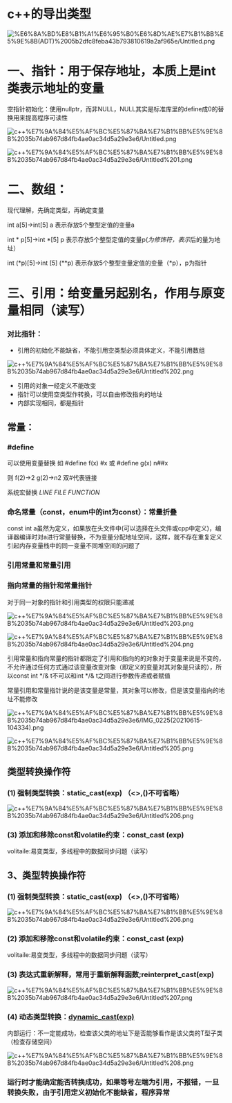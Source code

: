 # c++的导出类型

![%E6%8A%BD%E8%B1%A1%E6%95%B0%E6%8D%AE%E7%B1%BB%E5%9E%8B(ADT)%2005b2dfc8feba43b793810619a2af965e/Untitled.png](%E6%8A%BD%E8%B1%A1%E6%95%B0%E6%8D%AE%E7%B1%BB%E5%9E%8B(ADT)%2005b2dfc8feba43b793810619a2af965e/Untitled.png)

# 一、指针：用于保存地址，本质上是int类表示地址的变量

空指针初始化：使用nullptr，而非NULL，NULL其实是标准库里的define成0的替换用来提高程序可读性

![c++%E7%9A%84%E5%AF%BC%E5%87%BA%E7%B1%BB%E5%9E%8B%2035b74ab967d84fb4ae0ac34d5a29e3e6/Untitled.png](c++%E7%9A%84%E5%AF%BC%E5%87%BA%E7%B1%BB%E5%9E%8B%2035b74ab967d84fb4ae0ac34d5a29e3e6/Untitled.png)

![c++%E7%9A%84%E5%AF%BC%E5%87%BA%E7%B1%BB%E5%9E%8B%2035b74ab967d84fb4ae0ac34d5a29e3e6/Untitled%201.png](c++%E7%9A%84%E5%AF%BC%E5%87%BA%E7%B1%BB%E5%9E%8B%2035b74ab967d84fb4ae0ac34d5a29e3e6/Untitled%201.png)

# 二、数组：

现代理解，先确定类型，再确定变量

int a[5]→int[5] a 表示存放5个整型定值的变量a

int * p[5]→int *[5] p 表示存放5个整型定值的变量p(*为修饰符，表示*后的量为地址）

int (*p)[5]→int [5] (**p) 表示存放5个整型变量定值的变量（*p），p为指针

# 三、引用：给变量另起别名，作用与原变量相同（读写）

### 对比指针：

- 引用的初始化不能缺省，不能引用空类型必须具体定义，不能引用数组

![c++%E7%9A%84%E5%AF%BC%E5%87%BA%E7%B1%BB%E5%9E%8B%2035b74ab967d84fb4ae0ac34d5a29e3e6/Untitled%202.png](c++%E7%9A%84%E5%AF%BC%E5%87%BA%E7%B1%BB%E5%9E%8B%2035b74ab967d84fb4ae0ac34d5a29e3e6/Untitled%202.png)

- 引用的对象一经定义不能改变
- 指针可以使用空类型作转换，可以自由修改指向的地址
- 内部实现相同，都是指针

## 常量：

### #define

可以使用变量替换 如 #define f(x) #x 或 #define g(x) n##x

则 f(2)→2 g(2)→n2 双#代表链接

系统宏替换 _LINE_  _FILE_ _FUNCTION_

### 命名常量（const，enum中的int为const）：常量折叠

const int a虽然为定义，如果放在头文件中(可以选择在头文件或cpp中定义)，编译器编译时对a进行常量替换，不为变量分配地址空间，这样，就不存在重复定义引起内存变量栈中的同一变量不同堆空间的问题了

### 引用常量和常量引用

### 指向常量的指针和常量指针

对于同一对象的指针和引用类型的权限只能递减

![c++%E7%9A%84%E5%AF%BC%E5%87%BA%E7%B1%BB%E5%9E%8B%2035b74ab967d84fb4ae0ac34d5a29e3e6/Untitled%203.png](c++%E7%9A%84%E5%AF%BC%E5%87%BA%E7%B1%BB%E5%9E%8B%2035b74ab967d84fb4ae0ac34d5a29e3e6/Untitled%203.png)

![c++%E7%9A%84%E5%AF%BC%E5%87%BA%E7%B1%BB%E5%9E%8B%2035b74ab967d84fb4ae0ac34d5a29e3e6/Untitled%204.png](c++%E7%9A%84%E5%AF%BC%E5%87%BA%E7%B1%BB%E5%9E%8B%2035b74ab967d84fb4ae0ac34d5a29e3e6/Untitled%204.png)

引用常量和指向常量的指针都限定了引用和指向的的对象对于变量来说是不变的，不允许通过任何方式通过该变量改变对象（即定义的变量对其对象是只读的），所以const int */& t不可以和int */& t之间进行参数传递或者赋值

常量引用和常量指针说的是该变量是常量，其对象可以修改，但是该变量指向的地址不能修改

![c++%E7%9A%84%E5%AF%BC%E5%87%BA%E7%B1%BB%E5%9E%8B%2035b74ab967d84fb4ae0ac34d5a29e3e6/IMG_0225(20210615-104334).png](c++%E7%9A%84%E5%AF%BC%E5%87%BA%E7%B1%BB%E5%9E%8B%2035b74ab967d84fb4ae0ac34d5a29e3e6/IMG_0225(20210615-104334).png)

![c++%E7%9A%84%E5%AF%BC%E5%87%BA%E7%B1%BB%E5%9E%8B%2035b74ab967d84fb4ae0ac34d5a29e3e6/Untitled%205.png](c++%E7%9A%84%E5%AF%BC%E5%87%BA%E7%B1%BB%E5%9E%8B%2035b74ab967d84fb4ae0ac34d5a29e3e6/Untitled%205.png)

## 类型转换操作符

### (1) 强制类型转换：static_cast<T>(exp) （<>,()不可省略）

![c++%E7%9A%84%E5%AF%BC%E5%87%BA%E7%B1%BB%E5%9E%8B%2035b74ab967d84fb4ae0ac34d5a29e3e6/Untitled%206.png](c++%E7%9A%84%E5%AF%BC%E5%87%BA%E7%B1%BB%E5%9E%8B%2035b74ab967d84fb4ae0ac34d5a29e3e6/Untitled%206.png)

### (3) 添加和移除const和volatile约束：const_cast <T>(exp)

volitaile:易变类型，多线程中的数据同步问题（读写）

## 3、类型转换操作符

### (1) 强制类型转换：static_cast<T>(exp) （<>,()不可省略）

![c++%E7%9A%84%E5%AF%BC%E5%87%BA%E7%B1%BB%E5%9E%8B%2035b74ab967d84fb4ae0ac34d5a29e3e6/Untitled%206.png](c++%E7%9A%84%E5%AF%BC%E5%87%BA%E7%B1%BB%E5%9E%8B%2035b74ab967d84fb4ae0ac34d5a29e3e6/Untitled%206.png)

### (2) 添加和移除const和volatile约束：const_cast <T>(exp)

volitaile:易变类型，多线程中的数据同步问题（读写）

### (3) 表达式重新解释，常用于重新解释函数;reinterpret_cast<T>(exp)

![c++%E7%9A%84%E5%AF%BC%E5%87%BA%E7%B1%BB%E5%9E%8B%2035b74ab967d84fb4ae0ac34d5a29e3e6/Untitled%207.png](c++%E7%9A%84%E5%AF%BC%E5%87%BA%E7%B1%BB%E5%9E%8B%2035b74ab967d84fb4ae0ac34d5a29e3e6/Untitled%207.png)

### (4) 动态类型转换：[dynamic_cast<T>(exp)](%E7%B1%BB%E9%97%B4%E5%85%B3%E7%B3%BB%2041bd62b601a04a5c8476a90a0ed6b836/%E7%BB%A7%E6%89%BF%20e12646733252481b9f6ec7a2ef5416fb.md)

内部运行：不一定能成功，检查该父类的地址下是否能够看作是该父类的T型子类（检查存储空间）

![c++%E7%9A%84%E5%AF%BC%E5%87%BA%E7%B1%BB%E5%9E%8B%2035b74ab967d84fb4ae0ac34d5a29e3e6/Untitled%208.png](c++%E7%9A%84%E5%AF%BC%E5%87%BA%E7%B1%BB%E5%9E%8B%2035b74ab967d84fb4ae0ac34d5a29e3e6/Untitled%208.png)

### 运行时才能确定能否转换成功，如果等号左端为引用，不报错，一旦转换失败，由于引用定义初始化不能缺省，程序异常
